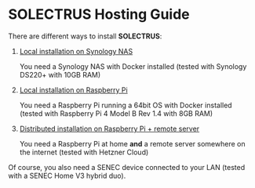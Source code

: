 # SOLECTRUS Hosting Guide

There are different ways to install **SOLECTRUS**:

1. [Local installation on Synology NAS](/guide/synology)

   You need a Synology NAS with Docker installed (tested with Synology DS220+ with 10GB RAM)

2. [Local installation on Raspberry Pi](/guide/raspberry-pi)

   You need a Raspberry Pi running a 64bit OS with Docker installed (tested with Raspberry Pi 4 Model B Rev 1.4 with 8GB RAM)

3. [Distributed installation on Raspberry Pi + remote server](/guide/external-server)

   You need a Raspberry Pi at home **and** a remote server somewhere on the internet (tested with Hetzner Cloud)

Of course, you also need a SENEC device connected to your LAN (tested with a SENEC Home V3 hybrid duo).
